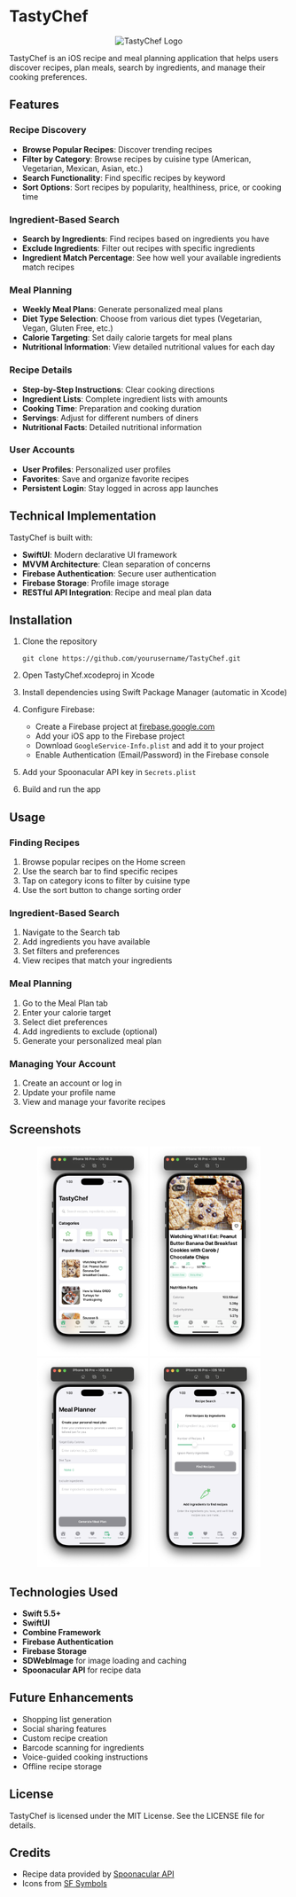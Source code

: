 # TastyChef

<p align="center">
  <img src="Assets.xcassets/MainLogoLightGreen.imageset/MainLogoLightGreen.png" alt="TastyChef Logo" width="200">
</p>

TastyChef is an iOS recipe and meal planning application that helps users discover recipes, plan meals, search by ingredients, and manage their cooking preferences.

## Features

### Recipe Discovery
- **Browse Popular Recipes**: Discover trending recipes
- **Filter by Category**: Browse recipes by cuisine type (American, Vegetarian, Mexican, Asian, etc.)
- **Search Functionality**: Find specific recipes by keyword
- **Sort Options**: Sort recipes by popularity, healthiness, price, or cooking time

### Ingredient-Based Search
- **Search by Ingredients**: Find recipes based on ingredients you have
- **Exclude Ingredients**: Filter out recipes with specific ingredients
- **Ingredient Match Percentage**: See how well your available ingredients match recipes

### Meal Planning
- **Weekly Meal Plans**: Generate personalized meal plans
- **Diet Type Selection**: Choose from various diet types (Vegetarian, Vegan, Gluten Free, etc.)
- **Calorie Targeting**: Set daily calorie targets for meal plans
- **Nutritional Information**: View detailed nutritional values for each day

### Recipe Details
- **Step-by-Step Instructions**: Clear cooking directions
- **Ingredient Lists**: Complete ingredient lists with amounts
- **Cooking Time**: Preparation and cooking duration
- **Servings**: Adjust for different numbers of diners
- **Nutritional Facts**: Detailed nutritional information

### User Accounts
- **User Profiles**: Personalized user profiles
- **Favorites**: Save and organize favorite recipes
- **Persistent Login**: Stay logged in across app launches

## Technical Implementation

TastyChef is built with:

- **SwiftUI**: Modern declarative UI framework
- **MVVM Architecture**: Clean separation of concerns
- **Firebase Authentication**: Secure user authentication
- **Firebase Storage**: Profile image storage
- **RESTful API Integration**: Recipe and meal plan data

## Installation

1. Clone the repository
   ```
   git clone https://github.com/yourusername/TastyChef.git
   ```

2. Open TastyChef.xcodeproj in Xcode

3. Install dependencies using Swift Package Manager (automatic in Xcode)

4. Configure Firebase:
   - Create a Firebase project at [firebase.google.com](https://firebase.google.com)
   - Add your iOS app to the Firebase project
   - Download `GoogleService-Info.plist` and add it to your project
   - Enable Authentication (Email/Password) in the Firebase console

5. Add your Spoonacular API key in `Secrets.plist`

6. Build and run the app

## Usage

### Finding Recipes
1. Browse popular recipes on the Home screen
2. Use the search bar to find specific recipes
3. Tap on category icons to filter by cuisine type
4. Use the sort button to change sorting order

### Ingredient-Based Search
1. Navigate to the Search tab
2. Add ingredients you have available
3. Set filters and preferences
4. View recipes that match your ingredients

### Meal Planning
1. Go to the Meal Plan tab
2. Enter your calorie target
3. Select diet preferences
4. Add ingredients to exclude (optional)
5. Generate your personalized meal plan

### Managing Your Account
1. Create an account or log in
2. Update your profile name
3. View and manage your favorite recipes

## Screenshots

<p align="center">
  <img src="Screenshots/home.png" width="200" alt="Home Screen">
  <img src="Screenshots/recipe_detail.png" width="200" alt="Recipe Detail">
  <img src="Screenshots/meal_plan.png" width="200" alt="Meal Planning">
  <img src="Screenshots/ingredient_search.png" width="200" alt="Ingredient Search">
</p>

## Technologies Used

- **Swift 5.5+**
- **SwiftUI**
- **Combine Framework**
- **Firebase Authentication**
- **Firebase Storage**
- **SDWebImage** for image loading and caching
- **Spoonacular API** for recipe data

## Future Enhancements

- Shopping list generation
- Social sharing features
- Custom recipe creation
- Barcode scanning for ingredients
- Voice-guided cooking instructions
- Offline recipe storage

## License

TastyChef is licensed under the MIT License. See the LICENSE file for details.

## Credits

- Recipe data provided by [Spoonacular API](https://spoonacular.com/food-api)
- Icons from [SF Symbols](https://developer.apple.com/sf-symbols/) 
